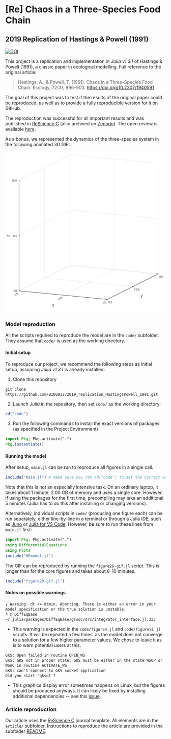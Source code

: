 # [Re] Chaos in a Three-Species Food Chain
## 2019 Replication of Hastings & Powell (1991)
[![DOI](https://zenodo.org/badge/DOI/10.5281/zenodo.4012772.svg)](https://doi.org/10.5281/zenodo.4012772)

This project is a replication and implementation in *Julia v1.3.1* of Hastings & Powell (1991), a classic paper in ecological modelling. Full reference to the original article:

> Hastings, A., & Powell, T. (1991). Chaos in a Three-Species Food Chain. Ecology, 72(3), 896–903. https://doi.org/10.2307/1940591

The goal of this project was to test if the results of the original paper could be reproduced, as well as to provide a fully reproducible version for it on GitHub.

The reproduction was successful for all important results and was published in [ReScience C](https://rescience.github.io/bibliography/Dansereau_2020.html) (also archived on [Zenodo](https://zenodo.org/record/4022518)).
The open review is available [here](https://github.com/ReScience/submissions/issues/15).

As a bonus, we represented the dynamics of the three-species system in the following animated 3D GIF:

![Animated three-dimensional phase plot](article/figures/figure2D.gif)

### Model reproduction

All the scripts required to reproduce the model are in the `code/` subfolder.
They assume that `code/` is used as the working directory.

#### Initial setup
To reproduce our project, we recommend the following steps as initial setup, assuming *Julia v1.3.1* is already installed:
1. Clone this repository
```
git clone https://github.com/BIO6032/2019_replication_HastingsPowell_1991.git
```
2. Launch *Julia* in the repository, then set `code/` as the working directory:
```julia
cd("code")
```
3. Run the following commands to install the exact versions of packages (as specified in the Project Environment)
```julia
import Pkg; Pkg.activate(".")
Pkg.instantiate()
```

#### Running the model
After setup, `main.jl` can be run to reproduce all figures in a single call.

```julia
include("main.jl") # make sure you ran cd("code") to set the correct working directory
```

Note that this is not an especially intensive task. On an ordinary laptop, it takes about 1 minute, 2.00 GB of memory and uses a single core. However, if using the packages for the first time, precompiling may take an additional 5 minutes (Julia has to do this after installing or changing versions).

Alternatively, individual scripts in `code/` (producing one figure each) can be run separately, either line-by-line in a terminal or through a Julia IDE, such as [Juno](https://junolab.org/) or [Julia for VS Code](https://www.julia-vscode.org/). However, be sure to run these lines from `main.jl` first:

```julia
import Pkg; Pkg.activate(".")
using DifferentialEquations
using Plots
include("HPmodel.jl")
```

The GIF can be reproduced by running the `figure2D-gif.jl` script. This is longer than for the core figures and takes about 8-10 minutes.

```julia
include("figure2D-gif.jl")
```

#### Notes on possible warnings

```
┌ Warning: dt <= dtmin. Aborting. There is either an error in your model specification or the true solution is unstable.
└ @ DiffEqBase ~/.julia/packages/DiffEqBase/gTsoC/src/integrator_interface.jl:333
```

- This warning is expected in the `code/figure4.jl` and `code/figureS1.jl` scripts. It will be repeated a few times, as the model does not converge to a solution for a few higher parameter values. We chose to leave it as is to warn potential users at this.

```
GKS: Open failed in routine OPEN_WS
GKS: GKS not in proper state. GKS must be either in the state WSOP or WSAC in routine ACTIVATE_WS
GKS: can't connect to GKS socket application
Did you start 'gksqt'?
```

- This graphics display error sometimes happens on Linux, but the figures should be produced anyways. It can likely be fixed by installing additional dependencies -- see this [issue](https://github.com/JuliaPlots/Plots.jl/issues/1649#issuecomment-592198276).

### Article reproduction

Our article uses the [ReScience C](https://rescience.github.io/) journal template. All elements are in the `article/` subfolder. Instructions to reproduce the article are provided in the subfolder [README](article/README.md).
